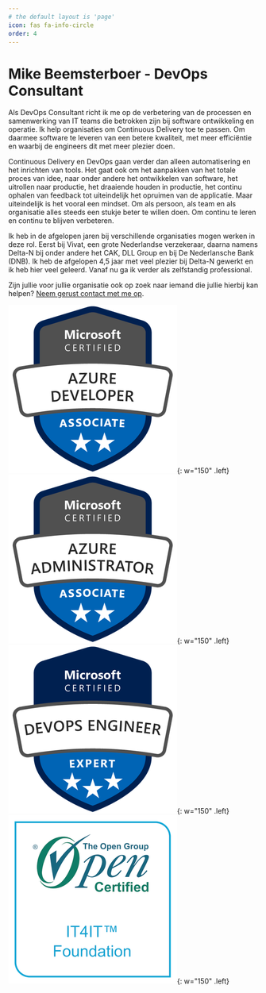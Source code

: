 ```yaml
---
# the default layout is 'page'
icon: fas fa-info-circle
order: 4
---
```


# Mike Beemsterboer - DevOps Consultant

Als DevOps Consultant richt ik me op de verbetering van de processen en
samenwerking van IT teams die betrokken zijn bij software ontwikkeling en operatie.
Ik help organisaties om Continuous Delivery toe te passen. Om daarmee software
te leveren van een betere kwaliteit, met meer efficiëntie en waarbij de
engineers dit met meer plezier doen.

Continuous Delivery en DevOps gaan verder dan alleen automatisering en het
inrichten van tools. Het gaat ook om het aanpakken van het totale proces van
idee, naar onder andere het ontwikkelen van software, het uitrollen naar productie,
het draaiende houden in productie, het continu ophalen van feedback tot
uiteindelijk het opruimen van de applicatie.
Maar uiteindelijk is het vooral een mindset. Om als persoon, als team en als organisatie
alles steeds een stukje beter te willen doen. Om continu te leren en continu te
blijven verbeteren.

Ik heb in de afgelopen jaren bij verschillende organisaties mogen werken in deze
rol. Eerst bij Vivat, een grote Nederlandse verzekeraar, daarna namens Delta-N
bij onder andere het CAK, DLL Group en bij De Nederlansche Bank (DNB).
Ik heb de afgelopen 4,5 jaar met veel plezier bij Delta-N gewerkt en ik heb hier
veel geleerd. Vanaf nu ga ik verder als zelfstandig professional.

Zijn jullie voor jullie organisatie ook op zoek naar iemand die jullie hierbij
kan helpen? [Neem gerust contact met me op](mailto:info@mikebeemsterboer.nl).

![Azure Developer](/assets/img/certifications/azure-developer-associate-600x600.png){: w="150" .left}
![Azure Administrator](/assets/img/certifications/azure-administrator-associate-600x600.png){: w="150" .left}
![Azure DevOps](/assets/img/certifications/azure-devops-engineer-expert-600x600.png){: w="150" .left}
![IT4IT Foundation](/assets/img/certifications/badge-it4it-foundation.png){: w="150" .left}
